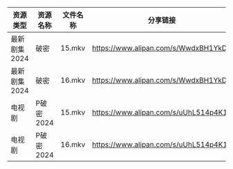 | 资源类型     | 资源名称    | 文件名称   | 分享链接                                 | 更新时间                |
| -------- | ------- | ------ | ------------------------------------ | ------------------- |
| 最新剧集2024 | 破密      | 15.mkv | https://www.alipan.com/s/WwdxBH1YkDK | 2024-10-09 00:10:51 |
| 最新剧集2024 | 破密      | 16.mkv | https://www.alipan.com/s/WwdxBH1YkDK | 2024-10-09 00:10:51 |
| 电视剧      | P破密2024 | 15.mkv | https://www.alipan.com/s/uUhL514p4K1 | 2024-10-09 00:06:13 |
| 电视剧      | P破密2024 | 16.mkv | https://www.alipan.com/s/uUhL514p4K1 | 2024-10-09 00:06:13 |

